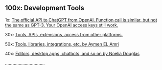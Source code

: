 ## 100x: Development Tools

1x: [The official API to ChatGPT from OpenAI. Function call is similar, but not the same as GPT-3. Your OpenAI access keys still work.](https://platform.openai.com/docs/guides/chat)

30x: [Tools, APIs, extensions, access from other platforms.](https://github.com/humanloop/awesome-chatgpt)

50x: [Tools, libraries, integrations, etc. by Aymen EL Amri](https://github.com/eon01/awesome-chatgpt)

40x: [Editors, desktop apps, chatbots, and so on by Noelia Douglas](https://morioh.com/p/38e258182403)

…………………………..